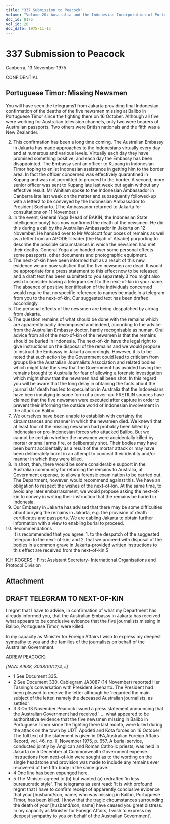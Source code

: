 ```yaml
---
title: "337 Submission to Peacock"
volume: "Volume 20: Australia and the Indonesian Incorporation of Portuguese Timor, 1974-1976"
doc_id: 8175
vol_id: 20
doc_date: 1975-11-13
---
```


# 337 Submission to Peacock

Canberra, 13 November 1975

CONFIDENTIAL

## Portuguese Timor: Missing Newsmen

You will have seen the telegrams1 from Jakarta providing final Indonesian confirmation of the deaths of the five newsmen missing at Balibo in Portuguese Timor since the fighting there on 16 October. Although all five were working for Australian television channels, only two were bearers of Australian passports. Two others were British nationals and the fifth was a New Zealander.

  2. This confirmation has been a long time coming. The Australian Embassy in Jakarta has made approaches to the Indonesians virtually every day and at numerous and various levels. Virtually each day they have promised something positive; and each day the Embassy has been disappointed. The Embassy sent an officer to Kupang in Indonesian Timor hoping to enlist Indonesian assistance in getting him to the border area. In fact the officer concerned was effectively quarantined in Kupang and was not permitted to proceed to the border. A second, more senior officer was sent to Kupang late last week but again without any effective result. Mr Whitlam spoke to the Indonesian Ambassador in Canberra late last week on the matter and subsequently followed-up with a letter2 to be conveyed by the Indonesian Ambassador to President Soeharto. (The Ambassador returned to Jakarta for consultations on 11 November.)
  3. In the event, General Yoga (Head of BAKIN, the Indonesian State Intelligence body) has now confirmed the death of the newsmen. He did this during a call by the Australian Ambassador in Jakarta on 12 November. He handed over to Mr Woolcott four boxes of remains as well as a letter from an APODETileader (the Rajah of Atsabe) purporting to describe the possible circumstances in which the newsmen had met their deaths. General Yoga also handed over some personal effects-some passports, other documents and photographic equipment.
  4. The next-of-kin have been informed that as a result of this new evidence we are now satisfied that the five newsmen are dead. It would be appropriate for a press statement to this effect now to be released and a draft text has been submitted to you separately.3 You might also wish to consider having a telegram sent to the next-of-kin in your name. The absence of positive identification of the individuals concerned would require that no specific reference to names be made in a telegram from you to the next-of-kin. Our suggested text has been drafted accordingly.
  5. The personal effects of the newsmen are being despatched by airbag from Jakarta.
  6. The question remains of what should be done with the remains which are apparently badly decomposed and indeed, according to the advice from the Australian Embassy doctor, hardly recognisable as human. Oral advice from all of the next-of-kin of the newsmen is that the remains should be buried in Indonesia. The next-of-kin have the legal right to give instructions on the disposal of the remains and we would propose to instruct the Embassy in Jakarta accordingly. However, it is to be noted that such action by the Government could lead to criticism from groups like the Australian Journalists Association and related bodies which might take the view that the Government has avoided having the remains brought to Australia for fear of allowing a forensic investigation which might show that the newsmen had all been shot. In this regard you will be aware that the long delay in obtaining the facts about the journalists' death has led to speculation in Australia that the Indonesians have been indulging in some form of a cover-up. FRETILIN sources have claimed that the five newsmen were executed after capture in order to prevent their informing the outside world of Indonesian involvement in the attack on Balibo.
  7. We ourselves have been unable to establish with certainty the circumstances and manner in which the newsmen died. We knew4 that at least four of the missing newsmen had probably been killed by Indonesian or pro-Indonesian forces who attacked Balibo. But we cannot be certain whether the newsmen were accidentally killed by mortar or small arms fire, or deliberately shot. Their bodies may have been burnt accidentally as a result of the mortar attack or may have been deliberately burnt in an attempt to conceal their identity and/or manner in which they were killed.
  8. In short, then, there would be some considerable support in the Australian community for returning the remains to Australia, at Government expense, to allow a forensic examination to be carried out. The Department, however, would recommend against this. We have an obligation to respect the wishes of the next-of-kin. At the same time, to avoid any later embarrassment, we would propose asking the next-of-kin to convey in writing their instruction that the remains be buried in Indonesia.
  9. Our Embassy in Jakarta has advised that there may be some difficulties about burying the remains in Jakarta, e.g. the provision of death certificates and passports. We are cabling Jakarta to obtain further information with a view to enabling burial to proceed.
  10. Recommendations  
It is recommended that you agree: 
    1. to the despatch of the suggested telegram to the next-of-kin; and
    2. that we proceed with disposal of the bodies in a common grave in Jakarta-provided written instructions to this effect are received from the next-of-kin.5



K.H.ROGERS - First Assistant Secretary- International Organisations and Protocol Division

## Attachment

## DRAFT TELEGRAM TO NEXT-OF-KIN

I regret that I have to advise, in confirmation of what my Department has already informed you, that the Australian Embassy in Jakarta has received what appears to be conclusive evidence that the five journalists missing in Balibo, Portuguese Timor, were killed.

In my capacity as Minister for Foreign Affairs I wish to express my deepest sympathy to you and the families of the journalists on behalf of the Australian Government.

ADREW PEACOCK)

_[NAA: Al838, 3038/10/12/4, ii]_

  * 1 See Document 335.
  * 2 See Document 330. Cablegram JA3087 (14 November) reported Her Tasning's conversation with President Soeharto. The President had been pleased to receive the letter although he 'regarded the main subject of the letter, namely the deceased Australian journalists, as settled'.
  * 3 3 On 13 November Peacock issued a press statement announcing that the Australian Government had received ' ... what appeared to be authoritative evidence that the five newsmen missing in Balibo in Portuguese Timor since the fighting there last month, were killed during the attack on the town by UDT, Apodeti and Kota forces on 16 October'. The full text of the statement is given in DFA,Australian Foreign Affairs Record, vol. 46, no. ll, November 1975, p. 657. A burial service, conducted jointly by Anglican and Roman Catholic priests, was held in Jakarta on 5 December at Commonwealth Government expense. Instructions from next-of-kin were sought as to the wording on the single headstone and provision was made to include any remains ever recovered of the fifth body in the same grave.
  * 4 One line has been expunged here.
  * 5 The Minister agreed to (b) but wanted (a) redrafted 'in less bureaucratic style'. The telegrams as sent read: 'It is with profound regret that I have to confirm receipt of apparently conclusive evidence that your [husband/son, name] who was missing in Balibo, Portuguese Timor, has been killed. I know that the tragic circumstances surrounding the death of your [husband/son, name] have caused you great distress. In my capacity as Minister for Foreign Affairs, I wish to express my deepest sympathy to you on behalf of the Australian Government'.


